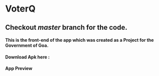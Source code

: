 # VoterQ

## Checkout **_master_** branch for the code.

#### This is the front-end of the app which was created as a Project for the Government of Goa.

#### Download Apk here : 

#### App Preview

